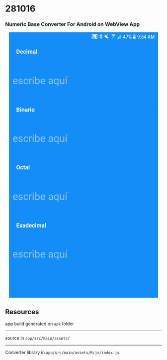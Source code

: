 # 281016
### Numeric Base Converter For Android on WebView App


<p align="center">
   <img src="./readme_src/app.gif" alt="Aplication screen">
</p>

## Resources

app build generated on `apk` folder

---

source in `app/src/main/assets/`

---

Converter library in `app/src/main/assets/R/js/index.js`
